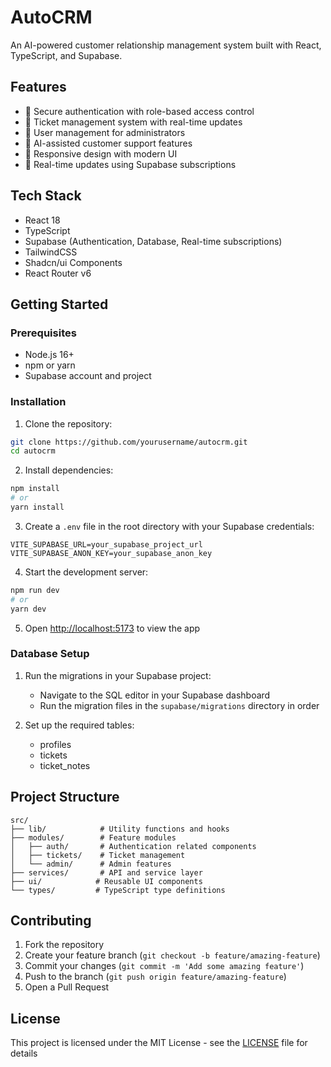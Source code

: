 # AutoCRM

An AI-powered customer relationship management system built with React, TypeScript, and Supabase.

## Features

- 🔐 Secure authentication with role-based access control
- 🎫 Ticket management system with real-time updates
- 👥 User management for administrators
- 🤖 AI-assisted customer support features
- 📱 Responsive design with modern UI
- 🔄 Real-time updates using Supabase subscriptions

## Tech Stack

- React 18
- TypeScript
- Supabase (Authentication, Database, Real-time subscriptions)
- TailwindCSS
- Shadcn/ui Components
- React Router v6

## Getting Started

### Prerequisites

- Node.js 16+
- npm or yarn
- Supabase account and project

### Installation

1. Clone the repository:
```bash
git clone https://github.com/yourusername/autocrm.git
cd autocrm
```

2. Install dependencies:
```bash
npm install
# or
yarn install
```

3. Create a `.env` file in the root directory with your Supabase credentials:
```env
VITE_SUPABASE_URL=your_supabase_project_url
VITE_SUPABASE_ANON_KEY=your_supabase_anon_key
```

4. Start the development server:
```bash
npm run dev
# or
yarn dev
```

5. Open [http://localhost:5173](http://localhost:5173) to view the app

### Database Setup

1. Run the migrations in your Supabase project:
   - Navigate to the SQL editor in your Supabase dashboard
   - Run the migration files in the `supabase/migrations` directory in order

2. Set up the required tables:
   - profiles
   - tickets
   - ticket_notes

## Project Structure

```
src/
├── lib/            # Utility functions and hooks
├── modules/        # Feature modules
│   ├── auth/       # Authentication related components
│   ├── tickets/    # Ticket management
│   └── admin/      # Admin features
├── services/       # API and service layer
├── ui/            # Reusable UI components
└── types/         # TypeScript type definitions
```

## Contributing

1. Fork the repository
2. Create your feature branch (`git checkout -b feature/amazing-feature`)
3. Commit your changes (`git commit -m 'Add some amazing feature'`)
4. Push to the branch (`git push origin feature/amazing-feature`)
5. Open a Pull Request

## License

This project is licensed under the MIT License - see the [LICENSE](LICENSE) file for details
